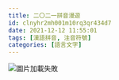 ```yaml
---
title: 二〇二一拼音漫遊
id: clnyhr2mh001m10rq3qr434d7
date: 2021-12-12 11:55:01
tags: [漢語拼音, 注音符號]
categories: [語言文字]
---
```


![圖片加載失敗](2021.A.bopomofo.Odyssey.png)

